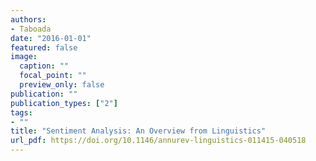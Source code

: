 ```yaml
---
authors:
- Taboada
date: "2016-01-01"
featured: false
image:
  caption: ""
  focal_point: ""
  preview_only: false
publication: ""
publication_types: ["2"]
tags:
- ""
title: "Sentiment Analysis: An Overview from Linguistics"
url_pdf: https://doi.org/10.1146/annurev-linguistics-011415-040518
---
```

